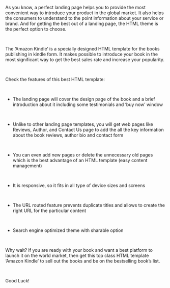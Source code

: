 <p>As you know, a perfect landing page helps you to provide the most convenient way to introduce your product in the global market. It also helps the consumers to understand to the point information about your service or brand. And for getting the best out of a landing page, the HTML theme is the perfect option to choose. </p>

<br />
<p>The ‘Amazon Kindle’ is a specially designed HTML template for the books publishing in kindle form. It makes possible to introduce your book in the most significant way to get the best sales rate and increase your popularity. </p>

<br />
<p>Check the features of this best HTML template:</p>

<br />
<ul>
<li><p>The landing page will cover the design page of the book and a brief introduction about it including some testimonials and ‘buy now’ window</p>

</li>
</ul>

<br />
<ul>
<li><p>Unlike to other landing page templates, you will get web pages like Reviews, Author, and Contact Us page to add the all the key information about the book reviews, author bio and contact form</p>

</li>
</ul>

<br />
<ul>
<li><p>You can even add new pages or delete the unnecessary old pages which is the best advantage of an HTML template (easy content management)</p>

</li>
</ul>

<br />
<ul>
<li><p>It is responsive, so it fits in all type of device sizes and screens</p>

</li>
</ul>

<br />
<ul>
<li><p>The URL routed feature prevents duplicate titles and allows to create the right URL for the particular content</p>

</li>
</ul>

<br />
<ul>
<li><p>Search engine optimized theme with sharable option</p>

</li>
</ul>

<br />
<p>Why wait? If you are ready with your book and want a best platform to launch it on the world market, then get this top class HTML template ‘Amazon Kindle’ to sell out the books and be on the bestselling book’s list.</p>

<br />
<p>Good Luck!</p>

<br />
